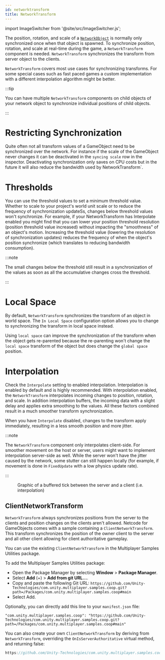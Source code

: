 ```yaml
---
id: networktransform
title: NetworkTransform
---
```


import ImageSwitcher from '@site/src/ImageSwitcher.js';

The position, rotation, and scale of a [`NetworkObject`](../basics/networkobject.md) is normally only synchronized once when that object is spawned. To synchronize position, rotation, and scale at real-time during the game, a `NetworkTransform` component is needed. `NetworkTransform` synchronizes the transform from server object to the clients.

`NetworkTransform` covers most use cases for synchronizing transforms. For some special cases such as fast paced games a custom implementation with a different interpolation algorithm might be better.

:::tip

You can have multiple `NetworkTransform` components on child objects of your network object to synchronize individual positions of child objects.

:::

# Restricting Synchronization

Quite often not all transform values of a GameObject need to be synchronized over the network. For instance if the scale of the GameObject never changes it can be deactivated in the `syncing scale` row in the inspector. Deactivating synchronization only saves on CPU costs but in the future it will also reduce the bandwidth used by NetworkTransform`.

# Thresholds

You can use the threshold values to set a minimum threshold value. Whether to scale to your project's world unit scale or to reduce the frequency of synchronization updateSs, changes below threshold values won't synchronize. For example, if your NetworkTransform has Interpolate enabled you might find that you can lower your position threshold resolution (position threshold value increased) without impacting the "smoothness" of an object's motion. Increasing the threshold value (lowering the resolution of synchronization updates) reduces the frequency of when the object's position synchronize (which translates to reducing bandwidth consumption).

:::note

The small changes below the threshold  still result in a synchronization of the values as soon as all the accumulative changes cross the threshold.

:::

# Local Space

By default, `NetworkTransform` synchronizes the transform of an object in world space. The `In Local Space` configuration option allows you to change to synchronizing the transform in local space instead.

Using `local space` can improve the synchronization of the transform when the object gets re-parented because the re-parenting won't change the `local space` transform of the object but does change the `global space` position.

# Interpolation

Check the `Interpolate` setting to enabled interpolation. Interpolation is enabled by default and is highly recommended. With interpolation enabled, the `NetworkTransform` interpolates incoming changes to position, rotation, and scale. In addition interpolation buffers, the incoming data with a slight delay and applies extra smoothing to the values. All these factors combined result in a much smoother transform synchronization.

When you have `Interpolate` disabled, changes to the transform apply immediately, resulting in a less smooth position and more jitter.

:::note

The `NetworkTransform` component only interpolates client-side. For smoother movement on the host or server, users might want to implement interpolation server-side as well. While the server won't have the jitter caused by the network, some stutter can still happen locally (for example, if movement is done in `FixedUpdate` with a low physics update rate).

:::

<figure>
<ImageSwitcher
lightImageSrc="/img/BufferedTick.png?text=LightMode"
darkImageSrc="/img/BufferedTick_Dark.png?text=DarkMode"/>
  <figcaption>Graphic of a buffered tick between the server and a client (i.e. interpolation)</figcaption>
</figure>

## ClientNetworkTransform

`NetworkTransform` always synchronizes positions from the server to the clients and position changes on the clients aren't allowed. Netcode for GameObjects comes with a sample containing a `ClientNetworkTransform`. This transform synchronizes the position of the owner client to the server and all other client allowing for client authoritative gameplay.

You can use the existing `ClientNetworkTransform` in the Multiplayer Samples Utilities package.<br />

To add the Multiplayer Samples Utilities package:

* Open the Package Manager by selecting **Window** > **Package Manager**.
* Select **Add** (+) > **Add from git URL…**.
* Copy and paste the following Git URL: `https://github.com/Unity-Technologies/com.unity.multiplayer.samples.coop.git?path=/Packages/com.unity.multiplayer.samples.coop#main`
* Select Add.

Optionally, you can directly add this line to your `manifest.json` file:

`"com.unity.multiplayer.samples.coop": "https://github.com/Unity-Technologies/com.unity.multiplayer.samples.coop.git?path=/Packages/com.unity.multiplayer.samples.coop#main"`

You can also create your own `ClientNetworkTransform` by deriving from `NetworkTransform`, overriding the `OnIsServerAuthoritative` virtual method, and returning false:

```csharp reference
https://github.com/Unity-Technologies/com.unity.multiplayer.samples.coop/blob/main/Packages/com.unity.multiplayer.samples.coop/Utilities/Net/ClientAuthority/ClientNetworkTransform.cs
```
